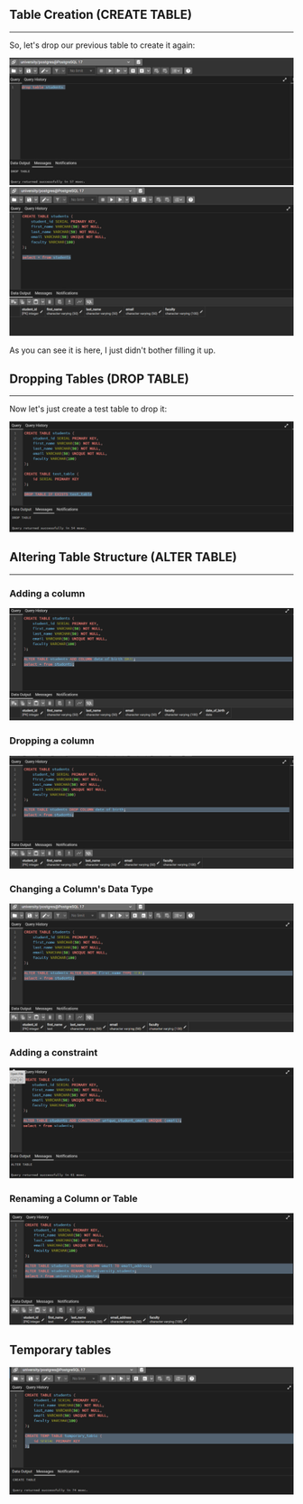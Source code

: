 ## Table Creation (CREATE TABLE)
---
So, let's drop our previous table to create it again:

![](attachment/901012db6016efdd55d98973f17ee8c6.png)
![](attachment/c591dbec36b77c644d22fbf389c5a091.png)

As you can see it is here, I just didn't bother filling it up.

## Dropping Tables (DROP TABLE)
---
Now let's just create a test table to drop it:

![](attachment/22796af2825a775dddd52cbda67bac31.png)

## Altering Table Structure (ALTER TABLE)
---
### Adding a column 

![](attachment/a59fbfd5c8049a13b1634cffdd8a0ef1.png)


### Dropping a column

![](attachment/1b4c8d0096012207bb6b239ffbe46dbb.png)

### Changing a Column's Data Type

![](attachment/c75273253e265cdb9915debebb85129a.png)

### Adding a constraint

![](attachment/9ad9224279eebd57366d0546cefb4078.png)

### Renaming a Column or Table

![](attachment/2bccc9940439d97354f7daf81887ecde.png)


## Temporary tables

![](attachment/3c97ac396336388de24b6c2da7501452.png)



